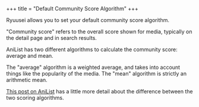 +++
title = "Default Community Score Algorithm"
+++

Ryuusei allows you to set your default community score algorithm.

"Community score" refers to the overall score shown for media, typically on the
detail page and in search results.

AniList has two different algorithms to calculate the community score: average and mean.

The "average" algorithm is a weighted average, and takes into account things like
the popularity of the media. The "mean" algorithm is strictly an arithmetic mean.

[This post on AniList](https://anilist.co/forum/thread/2845/1) has a little more
detail about the difference between the two scoring algorithms.
